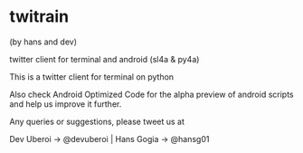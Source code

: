 twitrain 
========

(by hans and dev)

twitter client for terminal and android (sl4a & py4a)

This is a twitter client for terminal on python

Also check Android Optimized Code for the alpha preview of android scripts and help us improve it further.

Any queries or suggestions, please tweet us at

Dev Uberoi -> @devuberoi    |    Hans Gogia -> @hansg01

